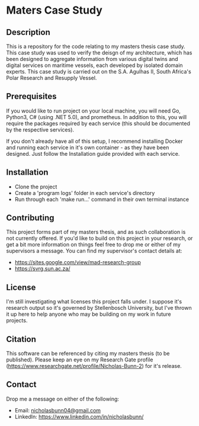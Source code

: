 # **Maters Case Study**

## **Description**
This is a repository for the code relating to my masters thesis case study. This case study was used to verify the deisgn of my architecture, which has been designed to aggregate information from various digital twins and digital services on maritime vessels, each developed by isolated domain experts. This case study is carried out on the S.A. Agulhas II, South Africa's Polar Research and Resupply Vessel.

## **Prerequisites**
If you would like to run project on your local machine, you will need Go, Python3, C# (using .NET 5.0), and prometheus. In addition to this, you will require the packages required by each service (this should be documented by the respective services).

If you don't already have all of this setup, I recommend installing Docker and running each service in it's own container - as they have been designed. Just follow the Installation guide provided with each service.
## **Installation**
- Clone the project
- Create a 'program logs' folder in each service's directory
- Run through each 'make run...' command in their own terminal instance

## **Contributing**
This project forms part of my masters thesis, and as such collaboration is not currently offered. If you'd like to build on this project in your research, or get a bit more information on things feel free to drop me or either of my supervisors a message. You can find my supervisor's contact details at:
- https://sites.google.com/view/mad-research-group
- https://svrg.sun.ac.za/

## **License**
I'm still investigating what licenses this project falls under. I suppose it's research output so it's governed by Stellenbosch University, but I've thrown it up here to help anyone who may be building on my work in future projects.

## **Citation**
This software can be referenced by citing my masters thesis (to be published). Please keep an eye on my Research Gate profile (https://www.researchgate.net/profile/Nicholas-Bunn-2) for it's release.

## **Contact**
Drop me a message on either of the following:
- Email: nicholasbunn04@gmail.com
- LinkedIn: https://www.linkedin.com/in/nicholasbunn/